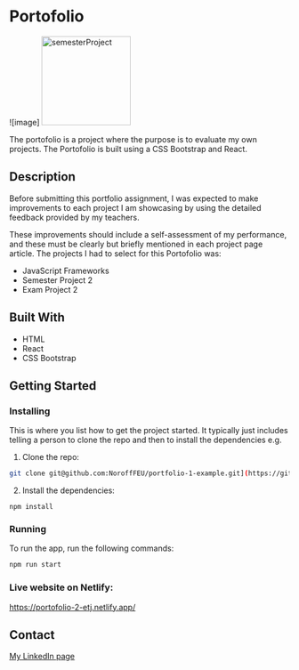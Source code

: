 # Portofolio

![image]
<img width="160" alt="semesterProject" src="https://github.com/user-attachments/assets/28591dfa-ea1e-4a75-a408-de29ef3b2044" />


The portofolio is a project where the purpose is to evaluate my own projects. The Portofolio is built using a CSS Bootstrap and React.

## Description

Before submitting this portfolio assignment, I was expected to make improvements to each project I am showcasing by using the detailed feedback provided by my teachers. 

These improvements should include a self-assessment of my performance, and these must be clearly but briefly mentioned in each project page article.
The projects I had to select for this Portofolio was:

- JavaScript Frameworks
- Semester Project 2
- Exam Project 2

## Built With

- HTML
- React
- CSS Bootstrap

## Getting Started

### Installing

This is where you list how to get the project started. It typically just includes telling a person to clone the repo and then to install the dependencies e.g.

1. Clone the repo:

```bash
git clone git@github.com:NoroffFEU/portfolio-1-example.git](https://github.com/elinkrull/portofolio-2.git
```

2. Install the dependencies:

```
npm install
```

### Running

To run the app, run the following commands:

```bash
npm run start
```

### Live website on Netlify:

https://portofolio-2-etj.netlify.app/

## Contact

[My LinkedIn page](https://www.linkedin.com/in/elin-thoen-jakobsen-2224a2264/)

